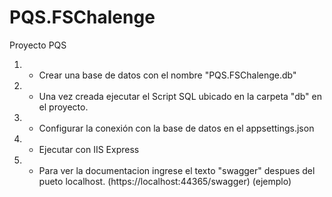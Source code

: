 # PQS.FSChalenge
Proyecto PQS

1) - Crear una base de datos con el nombre "PQS.FSChalenge.db"
2) - Una vez creada ejecutar el Script SQL ubicado en la carpeta "db" en el proyecto.
3) - Configurar la conexión con la base de datos en el appsettings.json
4) - Ejecutar con IIS Express
5) - Para ver la documentacion ingrese el texto "swagger" despues del pueto localhost. (https://localhost:44365/swagger) (ejemplo)
